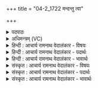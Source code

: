 +++
title = "04-2_1722 मन्दन्तु त्वा"

+++
<details><summary>पदपाठः</summary>

म꣡न्द꣢꣯न्तु। त्वा꣣। मघवन्। इन्द्र। इ꣡न्द꣢꣯वः। रा꣣धोदे꣡या꣢य। रा꣣धः। दे꣡या꣢꣯य। सु꣣न्वते꣢। आ꣣मु꣡ष्य꣢। आ꣣। मु꣡ष्य꣢꣯। सो꣡म꣢꣯म्। अ꣡पिबः। चमू꣡इति꣢। सु꣣त꣢म्। ज्ये꣡ष्ठ꣢꣯म्। तत्। द꣣धिषे। स꣡हः꣢꣯। १७२२।
</details>

<details><summary>अधिमन्त्रम् (VC)</summary>

- इन्द्रः
- देवातिथिः काण्वः
- बार्हतः प्रगाथः (विषमा बृहती, समा सतोबृहती)
- पञ्चमः
</details>

<details><summary>हिन्दी : आचार्य रामनाथ वेदालंकार - विषयः</summary>

अगले मन्त्र में जगदीश्वर को सम्बोधन है।
</details>

<details><summary>हिन्दी : आचार्य रामनाथ वेदालंकार - पदार्थः</summary>

पदार्थान्वयभाषाः -  हे (मघवन्) ऐश्वर्यशाली (इन्द्र) जगत्पति परमेश्वर ! (इन्दवः) भक्तिरस (सुन्वते) भक्त को (राधोदेयाय) ऐश्वर्य प्रदान करने के लिए (त्वा) आपको (मन्दन्तु) प्रसन्न करें। आप (चमू) आत्मा और मनरूप कटोरों में (सुतम्) अभिषुत किये हुए (सोमम्) भक्तिरस को (आमुष्य) उत्सुकता से हर कर (अपिबः) पीते हो, (तत्) उसके बदले में (जयेष्ठम्) अतिशय प्रशस्य और वृद्ध (सहः) बल को (दधिषे) उपासक में रख देते हो ॥२॥
</details>

<details><summary>हिन्दी : आचार्य रामनाथ वेदालंकार - भावार्थः</summary>

भावार्थभाषाः -  भक्तिरस से तृप्त परमेश्वर भक्त को पुरुषार्थ और दिव्य शक्ति प्रदान करता है ॥२॥
</details>

<details><summary>संस्कृत : आचार्य रामनाथ वेदालंकार - विषयः</summary>

अथ जगदीश्वरः सम्बोध्यते।
</details>

<details><summary>संस्कृत : आचार्य रामनाथ वेदालंकार - पदार्थः</summary>

पदार्थान्वयभाषाः -  हे (मघवन्) ऐश्वर्यशालिन् (इन्द्र) जगत्पते परमेश्वर ! (इन्दवः) भक्तिरसाः (सुन्वते) भक्ताय उपासकाय (राधोदेयाय) ऐश्वर्यप्रदानाय (त्वा) त्वाम् (मन्दन्तु) प्रसादयन्तु। त्वम् (चमू) चम्वोः आत्ममनसोः (सुतम्) अभिषुतम् (सोमम्) भक्तिरसम् (आमुष्य) औत्सुक्येन हृत्वा (अपिबः) पिबसि, (तत्) ततश्च विनिमयरूपेण (ज्येष्ठम्) प्रशस्यतमं वृद्धतमं वा (सहः) बलम्, (दधिषे) उपासके दधासि ॥२॥
</details>

<details><summary>संस्कृत : आचार्य रामनाथ वेदालंकार - भावार्थः</summary>

भावार्थभाषाः -  भक्तिरसेन तृप्तः परमेश्वरो भक्ताय पुरुषार्थं दिव्यां शक्तिं च प्रयच्छति ॥२॥
</details>